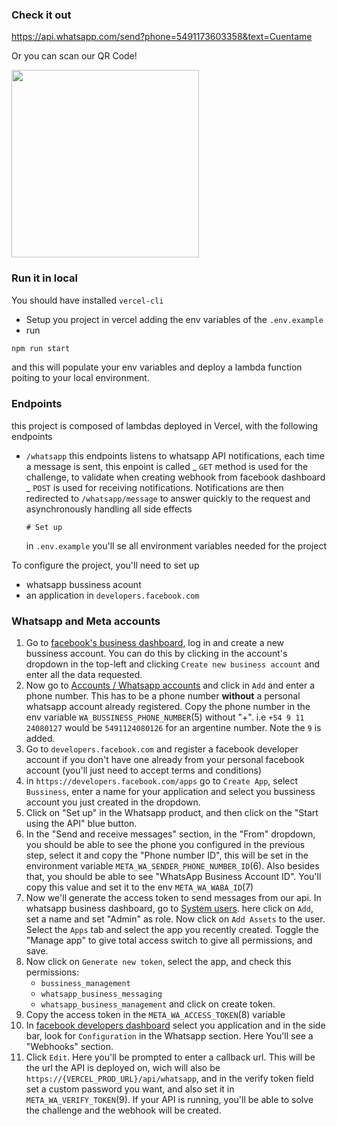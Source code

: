 ### Check it out

https://api.whatsapp.com/send?phone=5491173603358&text=Cuentame

Or you can scan our QR Code!

<img src="https://user-images.githubusercontent.com/96897286/229319909-27b75d32-23f9-4a27-8c35-8715b45c29f2.png" height = "300px"/>

### Run it in local

You should have installed `vercel-cli`

- Setup you project in vercel adding the env variables of the `.env.example`
- run 
```bash
npm run start
```
and this will populate your env variables and deploy a lambda function poiting to your local environment. 

### Endpoints

this project is composed of lambdas deployed in Vercel, with the following endpoints

- `/whatsapp` this endpoints listens to whatsapp API notifications, each time a message is sent, this enpoint is called
  _ `GET` method is used for the challenge, to validate when creating webhook from facebook dashboard
  _ `POST` is used for receiving notifications. Notifications are then redirected to `/whatsapp/message` to answer quickly to the request and asynchronously handling all side effects

      # Set up

  in `.env.example` you'll se all environment variables needed for the project

To configure the project, you'll need to set up

- whatsapp bussiness acount
- an application in `developers.facebook.com`

### Whatsapp and Meta accounts
1. Go to [facebook's business dashboard](https://business.facebook.com/), log in and create a new bussiness account. You can do this by clicking in the account's dropdown in the top-left and clicking `Create new business account` and enter all the data requested.
2. Now go to [Accounts / Whatsapp accounts](https://business.facebook.com/settings/whatsapp-business-accounts/) and click in `Add` and enter a phone number. This has to be a phone number **without** a personal whatsapp account already registered. Copy the phone number in the env variable `WA_BUSSINESS_PHONE_NUMBER`(5) without "+". i.e `+54 9 11 24080127` would be `5491124080126` for an argentine number. Note the `9` is added.
3. Go to `developers.facebook.com` and register a facebook developer account if you don't have one already from your personal facebook account (you'll just need to accept terms and conditions)
4. in `https://developers.facebook.com/apps` go to `Create App`, select `Bussiness`, enter a name for your application and select you bussiness account you just created in the dropdown.
5. Click on "Set up" in the Whatsapp product, and then click on the "Start using the API" blue button.
6. In the "Send and receive messages" section, in the "From" dropdown, you should be able to see the phone you configured in the previous step, select it and copy the "Phone number ID", this will be set in the environment variable `META_WA_SENDER_PHONE_NUMBER_ID`(6). Also besides that, you should be able to see "WhatsApp Business Account ID". You'll copy this value and set it to the env `META_WA_WABA_ID`(7)
7. Now we'll generate the access token to send messages from our api. In whatsapp business dashboard, go to [System users](https://business.facebook.com/settings/system-users). here click on `Add`, set a name and set "Admin" as role. Now click on `Add Assets` to the user. Select the `Apps` tab and select the app you recently created. Toggle the "Manage app" to give total access switch to give all permissions, and save.
8. Now click on `Generate new token`, select the app, and check this permissions:
	* `bussiness_management`
	* `whatsapp_business_messaging`
	* `whatsapp_business_management`
and click on create token.
9. Copy the access token in the `META_WA_ACCESS_TOKEN`(8) variable
10. In [facebook developers dashboard](https://developers.facebook.com/apps) select you application and in the side bar, look for `Configuration` in the Whatsapp section. Here You'll see a "Webhooks" section.
11. Click `Edit`. Here you'll be prompted to enter a callback url. This will be the url the API is deployed on, wich will also be `https://{VERCEL_PROD_URL}/api/whatsapp`, and in the verify token field set a custom password you want, and also set it in `META_WA_VERIFY_TOKEN`(9). If your API is running, you'll be able to solve the challenge and the webhook will be created.
